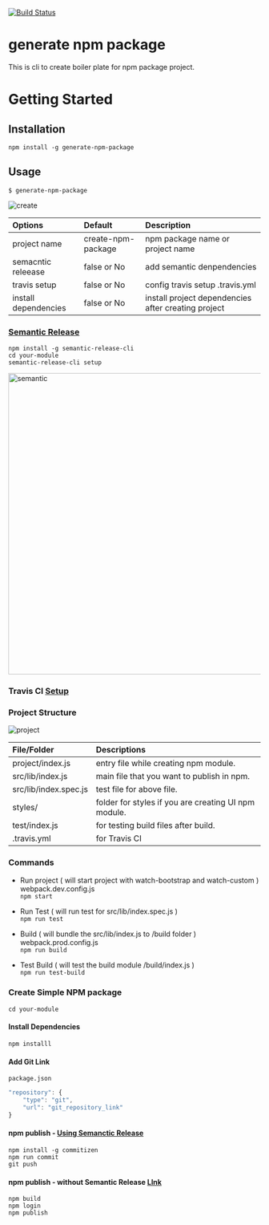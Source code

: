 [![Build Status](https://travis-ci.org/aniltako/generate-npm-package.svg?branch=master)](https://travis-ci.org/aniltako/generate-npm-package)

# generate npm package
This is cli to create boiler plate for npm package project.

# Getting Started

## Installation

`npm install -g generate-npm-package`

## Usage

`$ generate-npm-package`

![create](https://user-images.githubusercontent.com/18716334/64155422-78c00100-ce52-11e9-94b5-273ecbca0366.png)

| Options               | Default               | Description                       |
| :---------            |:------------------    | :---------------------------      |
| project name          | create-npm-package    | npm package name or project name  |
| semacntic releease    | false or No           | add semantic denpendencies  |
| travis setup          | false or No           | config travis setup .travis.yml  |
| install dependencies  | false or No           | install project dependencies after creating project  |

### [Semantic Release](https://www.npmjs.com/package/semantic-release-cli)

```
npm install -g semantic-release-cli
cd your-module
semantic-release-cli setup
```
<img width="601" alt="semantic" src="https://user-images.githubusercontent.com/18716334/64156905-5ed3ed80-ce55-11e9-8a46-11818ad776ca.png">



### Travis CI  [Setup](https://github.com/marketplace/travis-ci/plan/MDIyOk1hcmtldHBsYWNlTGlzdGluZ1BsYW43MA==#pricing-and-setup)

### Project Structure
![project](https://user-images.githubusercontent.com/18716334/64142636-92e6e880-ce2c-11e9-925f-804bf8e86b36.png)


| File/Folder      | Descriptions |
| :--------- | :----- |
| project/index.js  | entry file while creating npm module. |
| src/lib/index.js     |   main file that you want to publish in npm. |
| src/lib/index.spec.js      |    test file for above file.|
| styles/ | folder for styles if you are creating UI npm module.|
| test/index.js | for testing build files after build. |
| .travis.yml | for Travis CI |

### Commands
- Run project ( will start project with watch-bootstrap and watch-custom ) webpack.dev.config.js </br>
`npm start`

- Run Test ( will run test for src/lib/index.spec.js ) </br>
`npm run test`

- Build ( will bundle the src/lib/index.js to /build folder ) webpack.prod.config.js </br>
`npm run build`

- Test Build ( will test the build module /build/index.js ) </br>
`npm run test-build`

### Create Simple NPM package
`cd your-module`

#### Install Dependencies
`npm installl`

#### Add Git Link 
`package.json`

```javascript
"repository": {
    "type": "git",
    "url": "git_repository_link"
}
```

#### npm publish - [Using Semanctic Release](https://www.npmjs.com/package/commitizen)
```
npm install -g commitizen
npm run commit
git push
```

#### npm publish - without Semantic Release [LInk](https://docs.npmjs.com/cli/publish)

```
npm build
npm login
npm publish
```